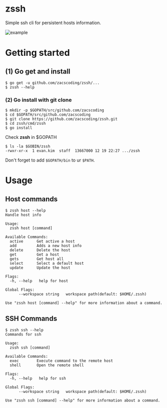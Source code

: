 # zssh

Simple ssh cli for persistent hosts information.  

![example](https://user-images.githubusercontent.com/25560203/146677584-c5127df7-3613-4e74-9095-96b170e77dee.gif)

# Getting started  

## (1) Go get and install

```shell
$ go get -u github.com/zacscoding/zssh/...
$ zssh --help
```

### (2) Go install with git clone

```shell
$ mkdir -p $GOPATH/src/github.com/zacscoding
$ cd $GOPATH/src/github.com/zacscoding
$ git clone https://github.com/zacscoding/zssh.git
$ cd zssh/cmd/zssh
$ go install
```

Check **zssh** in $GOPATH

```shell
$ ls -la $GOBIN/zssh
-rwxr-xr-x  1 evan.kim  staff  13667000 12 19 22:27 .../zssh
```

Don't forget to add `$GOPATH/bin` to ur `$PATH`.

# Usage

## Host commands  

```shell
$ zssh host --help
Handle host info

Usage:
  zssh host [command]

Available Commands:
  active      Get active a host
  add         Adds a new host info
  delete      Delete the host
  get         Get a host
  gets        Get host all
  select      Select a default host
  update      Update the host

Flags:
  -h, --help   help for host

Global Flags:
      --workspace string   workspace path(default: $HOME/.zssh)

Use "zssh host [command] --help" for more information about a command.
```  

## SSH Commands

```shell
$ zssh ssh --help
Commands for ssh

Usage:
  zssh ssh [command]

Available Commands:
  exec        Execute command to the remote host
  shell       Open the remote shell

Flags:
  -h, --help   help for ssh

Global Flags:
      --workspace string   workspace path(default: $HOME/.zssh)

Use "zssh ssh [command] --help" for more information about a command.
```